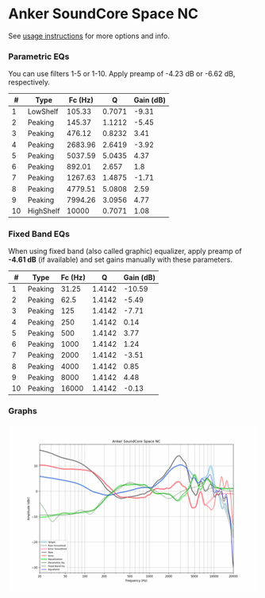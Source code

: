 # Anker SoundCore Space NC
See [usage instructions](https://github.com/jaakkopasanen/AutoEq#usage) for more options and info.

### Parametric EQs
You can use filters 1-5 or 1-10. Apply preamp of -4.23 dB or -6.62 dB, respectively.

|   # | Type      |   Fc (Hz) |      Q |   Gain (dB) |
|-----|-----------|-----------|--------|-------------|
|   1 | LowShelf  |    105.33 | 0.7071 |       -9.31 |
|   2 | Peaking   |    145.37 | 1.1212 |       -5.45 |
|   3 | Peaking   |    476.12 | 0.8232 |        3.41 |
|   4 | Peaking   |   2683.96 | 2.6419 |       -3.92 |
|   5 | Peaking   |   5037.59 | 5.0435 |        4.37 |
|   6 | Peaking   |    892.01 | 2.657  |        1.8  |
|   7 | Peaking   |   1267.63 | 1.4875 |       -1.71 |
|   8 | Peaking   |   4779.51 | 5.0808 |        2.59 |
|   9 | Peaking   |   7994.26 | 3.0956 |        4.77 |
|  10 | HighShelf |  10000    | 0.7071 |        1.08 |

### Fixed Band EQs
When using fixed band (also called graphic) equalizer, apply preamp of **-4.61 dB** (if available) and set gains manually with these parameters.

|   # | Type    |   Fc (Hz) |      Q |   Gain (dB) |
|-----|---------|-----------|--------|-------------|
|   1 | Peaking |     31.25 | 1.4142 |      -10.59 |
|   2 | Peaking |     62.5  | 1.4142 |       -5.49 |
|   3 | Peaking |    125    | 1.4142 |       -7.71 |
|   4 | Peaking |    250    | 1.4142 |        0.14 |
|   5 | Peaking |    500    | 1.4142 |        3.77 |
|   6 | Peaking |   1000    | 1.4142 |        1.24 |
|   7 | Peaking |   2000    | 1.4142 |       -3.51 |
|   8 | Peaking |   4000    | 1.4142 |        0.85 |
|   9 | Peaking |   8000    | 1.4142 |        4.48 |
|  10 | Peaking |  16000    | 1.4142 |       -0.13 |

### Graphs
![](./Anker%20SoundCore%20Space%20NC.png)
